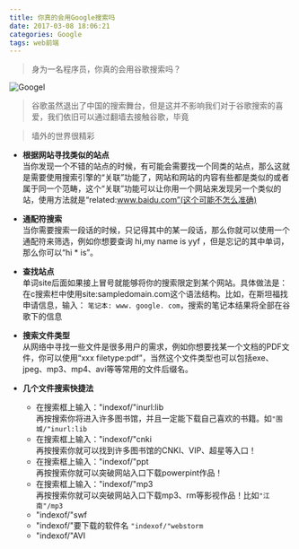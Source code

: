 ```yaml
---
title: 你真的会用Google搜索吗  
date: 2017-03-08 18:06:21  
categories: Google  
tags: web前端  
---
```

<blockquote class="blockquote-center">身为一名程序员，你真的会用谷歌搜索吗？</blockquote>

![Googel](http://wx2.sinaimg.cn/crop.0.0.800.449.1000/8503e389gy1fdekjmbq2oj20m80cidfs.jpg)
<!--more-->

> 谷歌虽然退出了中国的搜索舞台，但是这并不影响我们对于谷歌搜索的喜爱，我们依旧可以通过翻墙去接触谷歌，毕竟
  
<blockquote class="blockquote-center">墙外的世界很精彩</blockquote>

- __根据网站寻找类似的站点__  
当你发现一个不错的站点的时候，有可能会需要找一个同类的站点，那么这就是需要使用搜索引擎的“关联”功能了，网站和网站的内容有些都是类似的或者属于同一个范畴，这个“关联”功能可以让你用一个网站来发现另一个类似的站，使用方法就是“related:www.baidu.com”(这个可能不怎么准确)

- __通配符搜索__  
当你需要搜索一段话的时候，只记得其中的某一段话，那么你就可以使用一个通配符来筛选，例如你想要查询 hi,my name is yyf ，但是忘记的其中单词，那么你可以“hi * is”。

- __查找站点__  
单词site后面如果接上冒号就能够将你的搜索限定到某个网站。具体做法是：在c搜索栏中使用site:sampledomain.com这个语法结构。比如，在斯坦福找申请信息，输入：
`笔记本: www. google. com`，搜索的笔记本结果将全部在谷歌下的信息

- __搜索文件类型__  
从网络中寻找一些文件是很多用户的需求，例如你想要找某一个文档的PDF文件，你可以使用“xxx filetype:pdf”，当然这个文件类型也可以包括exe、jpeg、mp3、mp4、avi等等常用的文件后缀名。

- __几个文件搜索快捷法__  
    - 在搜索框上输入："indexof/"inurl:lib  
    再按搜索你将进入许多图书馆，并且一定能下载自己喜欢的书籍。如`"围城/"inurl:lib`
    - 在搜索框上输入："indexof/"cnki  
    再按搜索你就可以找到许多图书馆的CNKI、VIP、超星等入口！
    - 在搜索框上输入："indexof/"ppt  
    再按搜索你就可以突破网站入口下载powerpint作品！
    - 在搜索框上输入："indexof/"mp3  
    再按搜索你就可以突破网站入口下载mp3、rm等影视作品！比如`"江南"/mp3`
    - "indexof/"swf
    - "indexof/"要下载的软件名  `"indexof/"webstorm`
    - "indexof/"AVI